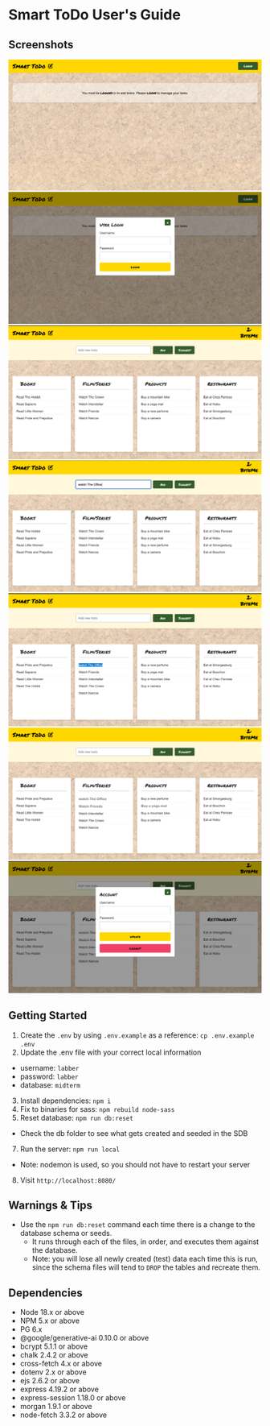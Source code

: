 Smart ToDo User's Guide
=========
## Screenshots
!["User not logged in"](https://github.com/JordanBandur/smart-todo/blob/master/docs/user-not-logged-in.png)
!["User login"](https://github.com/JordanBandur/smart-todo/blob/master/docs/user-login.png)
!["User logged in"](https://github.com/JordanBandur/smart-todo/blob/master/docs/user-logged-in.png)
!["User adding todo"](https://github.com/JordanBandur/smart-todo/blob/master/docs/adding-todo.png)
!["Added todo"](https://github.com/JordanBandur/smart-todo/blob/master/docs/added-todo.png)
!["User completes todo"](https://github.com/JordanBandur/smart-todo/blob/master/docs/user-complete-todos.png)
!["User account modal"](https://github.com/JordanBandur/smart-todo/blob/master/docs/user-account.png)

## Getting Started

1. Create the `.env` by using `.env.example` as a reference: `cp .env.example .env`
2. Update the .env file with your correct local information 
  - username: `labber` 
  - password: `labber` 
  - database: `midterm`
3. Install dependencies: `npm i`
4. Fix to binaries for sass: `npm rebuild node-sass`
5. Reset database: `npm run db:reset`
  - Check the db folder to see what gets created and seeded in the SDB
7. Run the server: `npm run local`
  - Note: nodemon is used, so you should not have to restart your server
8. Visit `http://localhost:8080/`

## Warnings & Tips

- Use the `npm run db:reset` command each time there is a change to the database schema or seeds. 
  - It runs through each of the files, in order, and executes them against the database. 
  - Note: you will lose all newly created (test) data each time this is run, since the schema files will tend to `DROP` the tables and recreate them.

## Dependencies

- Node 18.x or above
- NPM 5.x or above
- PG 6.x
- @google/generative-ai 0.10.0 or above
- bcrypt 5.1.1 or above
- chalk 2.4.2 or above
- cross-fetch 4.x or above
- dotenv 2.x or above
- ejs 2.6.2 or above
- express 4.19.2 or above
- express-session 1.18.0 or above
- morgan 1.9.1 or above
- node-fetch 3.3.2 or above

